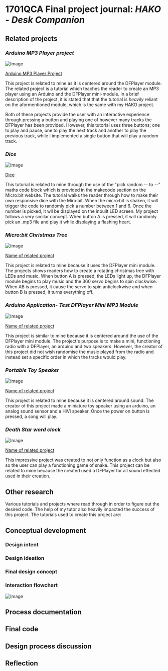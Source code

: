 # 1701QCA Final project journal: *HAKO - Desk Companion*

<!--- As for other assessments, fill out the following journal sections with information relevant to your project. --->

<!--- Markdown reference: https://guides.github.com/features/mastering-markdown/ --->

## Related projects ##
<!--- Find about 6 related projects to the project you choose. A project might be related through  function, technology, materials, fabrication, concept, or code. Don't forget to place an image of the related project in the appropriate folder and insert the filename in the appropriate places below. Copy the markdown block of code below for each project you are showing. --->

### *Arduino MP3 Player project* ###

<!--- Modify code to insert image of related project below --->
![Image](missingimage.png)

<!--- Fill out name and link to related project in the code below. --->
[Arduino MP3 Player Project](https://educ8.tv/arduino-mp3-player/])

This project is related to mine as it is centered around the DFPlayer module. The related project is a tutorial which teaches the reader to create an MP3 player using an Arduino and the DFPlayer mini-module. In a brief description of the project, it is stated that that the tutorial is *heavily* reliant on the aformentioned module, which is the same with my HAKO project. 

Both of these projects provide the user with an interactive experience through pressing a button and playing one of however many tracks the DFPlayer has been provided. However, this tutorial uses three buttons; one to play and pause, one to play the next track and another to play the previous track, while I implemented a single button that will play a random track. 
<!--- Include information about why this project is related to yours. --->


### *Dice* ###

<!--- Modify code to insert image of related project below --->
![Image](missingimage.png)

<!--- Fill out name and link to related project in the code below. --->
[Dice](https://microbit.org/projects/make-it-code-it/dice/)

This tutorial is related to mine through the use of the "pick random -- to --" maths code block which is provided in the makecode section on the Micro:bit website. The tutorial walks the reader through how to make their own responsive dice with the Miro:bit. When the micro:bit is shaken, it will trigger the code to randomly pick a number between 1 and 6. Once the number is picked, it wil be displayed on the inbuilt LED screen. My project follows a very similar concept. When button A is pressed, it will randomly pick an .mp3 file and play it while displaying a flashing heart. 

<!--- Include information about why this project is related to yours. --->

<!--- Repeat code above for a total of 6 related projects --->

### *Micro:bit Christmas Tree* ###

<!--- Modify code to insert image of related project below --->
![Image](missingimage.png)

<!--- Fill out name and link to related project in the code below. --->
[Name of related project](https://www.dfrobot.com/blog-1132.html)

This project is related to mine because it uses the DFPlayer mini module. The projects shows readers how to create a rotating christmas tree with LEDs and music. When button A is pressed, the LEDs light up, the DFPlayer module begins to play music and the 360 servo begins to spin clockwise. When AB is pressed, it cause the servo to spin anticlockwise and when button B is pressed, it turns everything off. 

<!--- Include information about why this project is related to yours. --->

<!--- Repeat code above for a total of 6 related projects --->

### *Arduino Application- Test DFPlayer Mini MP3 Module* ###

<!--- Modify code to insert image of related project below --->
![Image](missingimage.png)

<!--- Fill out name and link to related project in the code below. --->
[Name of related project](https://www.dfrobot.com/blog-277.html)

This project is similar to mine because it is centered around the use of the DFPlayer mini module. The project's purpose is to make a mini, functioning radio with a DFPlayer, an arduino and two speakers. However, the creator of this project did not wish randomise the music played from the radio and instead set a specific order in which the tracks would play. 
<!--- Include information about why this project is related to yours. --->

<!--- Repeat code above for a total of 6 related projects --->

### *Portable Toy Speaker* ###

<!--- Modify code to insert image of related project below --->
![Image](missingimage.png)

<!--- Fill out name and link to related project in the code below. --->
[Name of related project](https://www.dfrobot.com/blog-482.html)


This project is related to mine because it is centered around sound. The creator of this project made a miniature toy speaker using an arduino, an analog sound sensor and a HiVi speaker. Once the power on button is pressed, a song will play. 
<!--- Include information about why this project is related to yours. --->

<!--- Repeat code above for a total of 6 related projects --->

### *Death Star word clock* ###

<!--- Modify code to insert image of related project below --->
![Image](missingimage.png)

<!--- Fill out name and link to related project in the code below. --->
[Name of related project](https://www.dfrobot.com/blog-534.html)


This impressive project was created to not only function as a clock but also so the user can play a functioning game of snake. This project can be related to mine because the created used a DFPlayer for all sound effected used in their creation. 

<!--- Include information about why this project is related to yours. --->

<!--- Repeat code above for a total of 6 related projects --->

## Other research ##

Various tutorials and projects where read through in order to figure out the desired code. The help of my tutor also heavily impacted the success of this project. 
The tutorials used to create this project are:


<!--- Include here any other relevant research you have done. This might include identifying readings, tutorials, videos, technical documents, or other resources that have been helpful. For each particular source, add a comment or two about why it is relevant or what you have taken from it. You should include a reference or link to each of these resources. --->

## Conceptual development ##

### Design intent ###
<!--- Include your design intent here. It should be about a 10 word phrase/sentence. --->

### Design ideation ###
<!--- Document your ideation process. This will include the design concepts presented for assessment 2. You can copy and paste that information here. --->

### Final design concept ###
<!--- This should be a description of your concept including its context, motivation, or other relevant information you used to decide on this concept. --->

### Interaction flowchart ###
<!--- Include an interaction flowchart of the interaction process in your project. Make sure you think about all the stages of interaction step-by-step. Also make sure that you consider actions a user might take that aren't what you intend in an ideal use case. Insert an image of it below. It might just be a photo of a hand-drawn sketch, not a carefully drawn digital diagram. It just needs to be legible. --->

![Image](missingimage.png)

## Process documentation ##
<!--- In this section, include text and images (and potentially links to video) that represent the development of your project including sources you've found (URLs and written references), choices you've made, sketches you've done, iterations completed, materials you've investigated, and code samples. Use the markdown reference for help in formatting the material.

This should have quite a lot of information! It will likely include most of the process documentation from assessment 2 which can be copied and pasted here.

Use subheadings to structure this information. See https://guides.github.com/features/mastering-markdown/ for details of how to insert subheadings.

There will likely by a dozen or so images of the project under construction. The images should help explain why you've made the choices you've made as well as what you have done. --->

## Final code ##

<!--- Include here screenshots of the final code you used in the project if it is done with block coding. If you have used javascript, micropython, C, or other code, include it as text formatted as code using a series of three backticks ` before and after the code block. See https://guides.github.com/features/mastering-markdown/ for more information about that formatting. --->

## Design process discussion ##
<!--- Discuss your process used in this project, particularly with reference to aspects of the Double Diamond design methodology or other relevant design process. --->


## Reflection ##

<!--- Describe the parts of your project you felt were most successful and the parts that could have done with improvement, whether in terms of outcome, process, or understanding.

What techniques, approaches, skills, or information did you find useful from other sources (such as the related projects you identified earlier)?

What parts of your project do you feel are novel? This is IMPORTANT to help justify a key component of the assessment rubric.

What might be an interesting extension of this project? In what other contexts might this project be used? --->
